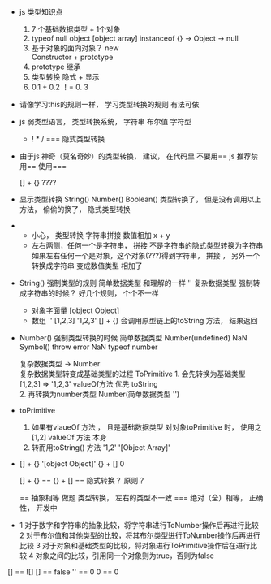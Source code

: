 - js 类型知识点
    1. 7 个基础数据类型 + 1个对象 
    2. typeof   null   object [object array] 
        instanceof {} -> Object -> null 
    3. 基于对象的面向对象？ new  
        Constructor + prototype 
    4. prototype   继承
    5. 类型转换 隐式 + 显示 
    6. 0.1 + 0.2 ！= 0. 3

- 请像学习this的规则一样， 学习类型转换的规则
    有法可依 
- js 弱类型语言， 类型转换系统， 
    字符串
    布尔值 
    字符型 
    +  !  * /   === 隐式类型转换
- 由于js 神奇（莫名奇妙）的类型转换， 建议， 在代码里 不要用==
    js 推荐禁用==  使用=== 

    [] + {}  ???? 
- 显示类型转换
    String()
    Number()
    Boolean()
    类型转换了， 但是没有调用以上方法， 偷偷的换了， 隐式类型转换
- +   小心， 类型转换     字符串拼接  数值相加
    x + y 
    + 左右两侧，任何一个是字符串， 拼接  不是字符串的隐式类型转换为字符串
    如果左右任何一个是对象，这个对象(???)得到字符串， 拼接 ， 另外一个转换成字符串
    变成数值类型  相加了

- String() 强制类型的规则 
    简单数据类型 和理解的一样  ''
    复杂数据类型 强制转成字符串的时候？   好几个规则， 个个不一样
    - 对象字面量   [object Object]
    - 数组 ''   [1,2,3] '1,2,3'       [] + {} 
        会调用原型链上的toString 方法， 结果返回

- Number() 强制类型转换的时候
    简单数据类型   Number(undefined)  NaN
        Symbol()   throw  error   NaN  typeof  number

    复杂数据类型 -> Number      
        复杂数据类型转变成基础类型的过程 ToPrimitive
        1. 会先转换为基础类型  [1,2,3]  => '1,2,3'
            valueOf方法 优先
            toString  
        2. 再转换为number类型
            Number(简单数据类型  '')


- toPrimitive 
    1. 如果有vlaueOf  方法 ， 且是基础数据类型
        对对象toPrimitive 时， 使用之
        [1,2] valueOf 方法 本身
    2. 转而用toString() 方法 
        '1,2'
        '[Object Array]'

- [] + {}    '[object Object]'
    {} + []   0  

    [] + {} == {} + []
    ==  隐式转换？     原则？

    ==  抽象相等  做题  类型转换， 左右的类型不一致 
    === 绝对（全）相等， 正确性， 开发中

-   1 对于数字和字符串的抽象比较，将字符串进行ToNumber操作后再进行比较
    2 对于布尔值和其他类型的比较，将其布尔类型进行ToNumber操作后再进行比较
    3 对于对象和基础类型的比较，将对象进行ToPrimitive操作后在进行比较
    4 对象之间的比较，引用同一个对象则为true，否则为false

[] ==  ![]
[] ==  false 
'' ==    0
0  ==  0